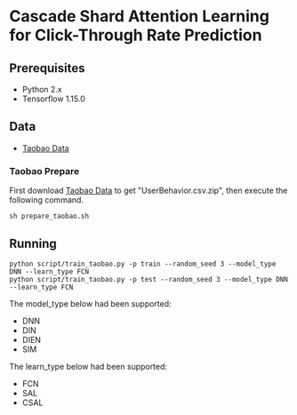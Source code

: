 # Cascade Shard Attention Learning for Click-Through Rate Prediction

## Prerequisites
- Python 2.x
- Tensorflow 1.15.0

## Data
- [Taobao Data](https://tianchi.aliyun.com/dataset/dataDetail?dataId=649&userId=1)

### Taobao Prepare
First download [Taobao Data](https://tianchi.aliyun.com/dataset/dataDetail?dataId=649&userId=1) 
to get "UserBehavior.csv.zip", then execute the following command.
```
sh prepare_taobao.sh
```

## Running
```
python script/train_taobao.py -p train --random_seed 3 --model_type DNN --learn_type FCN
python script/train_taobao.py -p test --random_seed 3 --model_type DNN --learn_type FCN
```
The model_type below had been supported: 
- DNN
- DIN
- DIEN
- SIM

The learn_type below had been supported: 
- FCN
- SAL
- CSAL

